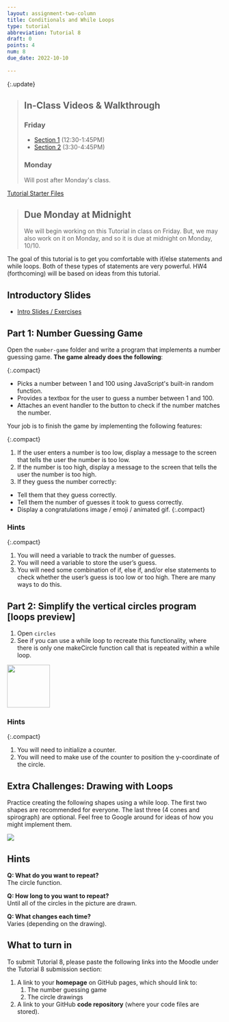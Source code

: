 ```yaml
---
layout: assignment-two-column
title: Conditionals and While Loops
type: tutorial
abbreviation: Tutorial 8
draft: 0
points: 4
num: 8
due_date: 2022-10-10
    
---
```


<style>
    blockquote.update {
        margin-top: 0;
        background-color: rgba(198, 236, 174, 0.5);
        border-color: rgb(148, 201, 169);
    }
    blockquote.update h2 {
        border-color: rgb(148, 201, 169);
    }
    blockquote.update a:hover {
        background-color: transparent;
    }
</style>

{:.update}
> ## In-Class Videos & Walkthrough
> ### Friday
> * <a href="https://drive.google.com/file/d/1mPOSJocsS15Ij1ePMDG8ZcSHqLgXAsvV/view?usp=sharing" target="_blank">Section 1</a> (12:30-1:45PM)
> * <a href="https://drive.google.com/file/d/1mbDgtI1ww2VOT66wjoyQWTdRuMqU4v9D/view?usp=sharing" target="_blank">Section 2</a> (3:30-4:45PM)
>
> ### Monday
> Will post after Monday's class.


<a class="nu-button" href="/fall2022/course-files/tutorials/tutorial08.zip" target="_blank">
    Tutorial Starter Files <i class="fas fa-download"></i>
</a> 

> ## Due Monday at Midnight
> We will begin working on this Tutorial in class on Friday. But, we may also work on it on Monday, and so it is due at midnight on Monday, 10/10.

The goal of this tutorial is to get you comfortable with if/else statements and while loops. Both of these types of statements are very powerful. HW4 (forthcoming) will be based on ideas from this tutorial.

## Introductory Slides
* <a href="https://docs.google.com/presentation/d/1jEPGK2D80sn0hrLKi6V8Xwa560PR57aUeBRb488eOOw/edit?usp=sharing" target="_blank">Intro Slides / Exercises</a>

## Part 1: Number Guessing Game
Open the `number-game` folder and write a program that implements a number guessing game. **The game already does the following**:

{:.compact}
* Picks a number between 1 and 100 using JavaScript's built-in random function.
* Provides a textbox for the user to guess a number between 1 and 100.
* Attaches an event handler to the button to check if the number matches the number.

Your job is to finish the game by implementing the following features:

{:.compact}
1. If the user enters a number is too low, display a message to the screen that tells the user the number is too low.
2. If the number is too high, display a message to the screen that tells the user the number is too high.
3. If they guess the number correctly:
  * Tell them that they guess correctly.
  * Tell them the number of guesses it took to guess correctly.
  * Display a congratulations image / emoji / animated gif.
  {:.compact}

### Hints

{:.compact}
1. You will need a variable to track the number of guesses.
1. You will need a variable to store the user’s guess.
1. You will need some combination of if, else if, and/or else statements to check whether the user’s guess is too low or too high. There are many ways to do this.


## Part 2: Simplify the vertical circles program [loops preview]
1. Open `circles` 
2. See if you can use a while loop to recreate this functionality, where there is only one makeCircle function call that is repeated within a while loop.

<img class="frame" style="width: 100px;" src="/fall2022/assets/images/tutorials/tutorial08/vertical_circles.png" />

### Hints

{:.compact}
1. You will need to initialize a counter.
2. You will need to make use of the counter to position the y-coordinate of the circle.


## Extra Challenges: Drawing with Loops
Practice creating the following shapes using a while loop. The first two shapes are recommended for everyone. The last three (4 cones and spirograph) are optional. Feel free to Google around for ideas of how you might implement them.

<img class="med-lg center frame" src="/fall2022/assets/images/tutorials/tutorial08/shapes.png" />

## Hints
**Q: What do you want to repeat?**<br>The circle function.

**Q: How long to you want to repeat?**<br>Until all of the circles in the picture are drawn.

**Q: What changes each time?**<br>Varies (depending on the drawing).


## What to turn in 
To submit Tutorial 8, please paste the following links into the Moodle under the Tutorial 8 submission section:

1. A link to your **homepage** on GitHub pages, which should link to:
    1. The number guessing game
    2. The circle drawings
2. A link to your GitHub **code repository** (where your code files are stored).
